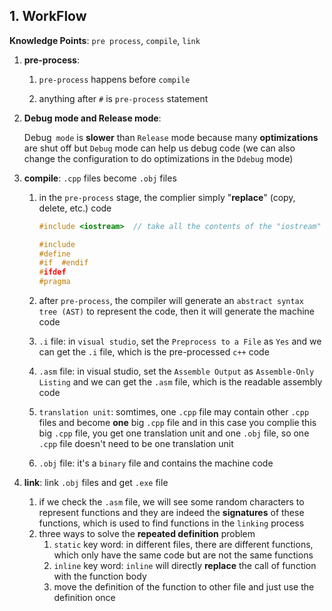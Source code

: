 ## 1. WorkFlow

**Knowledge Points**: `pre process`, `compile`, `link`

1. **pre-process**: 

    1. `pre-process` happens before `compile`

    2. anything after `#` is `pre-process` statement

2. **Debug mode and Release mode**: 

    Debug` mode` is **slower** than `Release` mode because many **optimizations** are shut off but `Debug` mode can help us debug code (we can also change the configuration to do optimizations in the `Ddebug` mode)

3. **compile**: `.cpp` files become `.obj` files

    1. in the `pre-process` stage, the complier simply "**replace**" (copy, delete, etc.) code

        ```c++
        #include <iostream>  // take all the contents of the "iostream" file and copy them, then paste them to the current file
        ```

        ```c++
        #include
        #define
        #if  #endif
        #ifdef
        #pragma
        ```

    2. after `pre-process`, the compiler will generate an `abstract syntax tree (AST)` to represent the code, then it will generate the machine code

    3. `.i` file: in `visual studio`, set the `Preprocess to a File` as `Yes` and we can get the `.i` file, which is the pre-processed `c++` code

    4. `.asm` file: in visual studio, set the `Assemble Output` as `Assemble-Only Listing` and we can get the `.asm` file, which is the readable assembly code

    5. `translation unit`: somtimes, one `.cpp` file may contain other `.cpp` files and become **one** big `.cpp` file and in this case you complie this big `.cpp` file, you get one translation unit and one `.obj` file, so one `.cpp` file doesn't need to be one translation unit

    6. `.obj` file: it's a `binary` file and contains the machine code

4. **link**: link `.obj` files and get `.exe` file

    1. if we check the `.asm` file, we will see some random characters to represent functions and they are indeed the **signatures** of these functions, which is used to find functions in the `linking` process
    2. three ways to solve the **repeated definition** problem
        1. `static` key word: in different files, there are different functions, which only have the same code but are not the same functions
        2. `inline` key word: `inline` will directly **replace** the call of function with the function body
        3. move the definition of the function to other file and just use the definition once